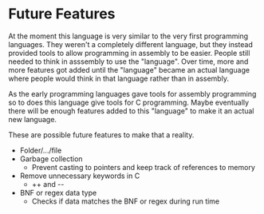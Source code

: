 # Future Features
At the moment this language is very similar to the very first programming languages. They weren't a completely different language, but they instead provided tools to allow programming in assembly to be easier. People still needed to think in asssembly to use the "language". Over time, more and more features got added until the "language" became an actual language where people would think in that language rather than in assembly.

As the early programming languages gave tools for assembly programming so to does this language give tools for C programming. Maybe eventually there will be enough features added to this "language" to make it an actual new language.

These are possible future features to make that a reality.

- Folder/.../file
- Garbage collection
    - Prevent casting to pointers and keep track of references to memory
- Remove unnecessary keywords in C
    - ++ and --
- BNF or regex data type
    - Checks if data matches the BNF or regex during run time
